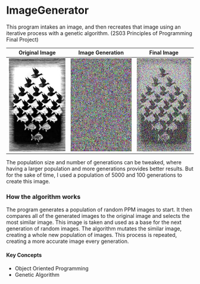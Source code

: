 # ImageGenerator
This program intakes an image, and then recreates that image using an iterative process with a genetic algorithm. (2S03 Principles of Programming Final Project)

| Original Image        | Image Generation          | Final Image    |
| ------------- |:-------------:| :--------: |
| <img src="https://github.com/NishanthRaveendran/ImageGenerator/blob/master/escher.jpg" width="250" height="250"> | <img src="https://github.com/NishanthRaveendran/ImageGenerator/blob/master/eshergenerate.gif" width="250" height="250"> | <img src="https://github.com/NishanthRaveendran/ImageGenerator/blob/master/escherfinal.jpg" width="250" height="250"> |

The population size and number of generations can be tweaked, where having a larger population and more generations provides better results. But for the sake of time, I used a population of 5000 and 100 generations to create this image.

### How the algorithm works

The program generates a population of random PPM images to start. 
It then compares all of the generated images to the original image and selects the most similar image. 
This image is taken and used as a base for the next generation of random images. 
The algorithm mutates the similar image, creating a whole new population of images. 
This process is repeated, creating a more accurate image every generation.

#### Key Concepts
* Object Oriented Programming
* Genetic Algorithm
